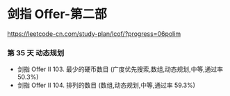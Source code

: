 # 剑指 Offer-第二部
https://leetcode-cn.com/study-plan/lcof/?progress=06polim

### 第 35 天  动态规划
* 剑指 Offer II 103. 最少的硬币数目 (广度优先搜索,数组,动态规划,中等,通过率 50.3%)
* 剑指 Offer II 104. 排列的数目 (数组,动态规划,中等,通过率 59.3%)

